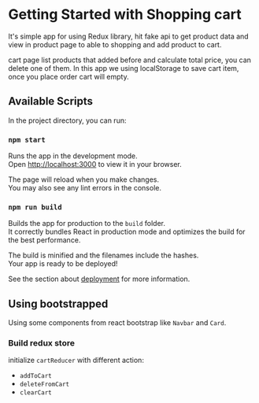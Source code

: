 # Getting Started with Shopping cart

It's simple app for using Redux library, hit fake api to get product data and view in product page to able to shopping and add product to cart.

cart page list products that added before and calculate total price, you can delete one of them.
In this app we using localStorage to save cart item, once you place order cart will empty.

## Available Scripts

In the project directory, you can run:

### `npm start`

Runs the app in the development mode.\
Open [http://localhost:3000](http://localhost:3000) to view it in your browser.

The page will reload when you make changes.\
You may also see any lint errors in the console.


### `npm run build`

Builds the app for production to the `build` folder.\
It correctly bundles React in production mode and optimizes the build for the best performance.

The build is minified and the filenames include the hashes.\
Your app is ready to be deployed!

See the section about [deployment](https://facebook.github.io/create-react-app/docs/deployment) for more information.

## Using bootstrapped

Using some components from react bootstrap like `Navbar` and `Card`.

### Build redux store

initialize `cartReducer` with different action:
 - `addToCart`
 - `deleteFromCart`
 - `clearCart`


